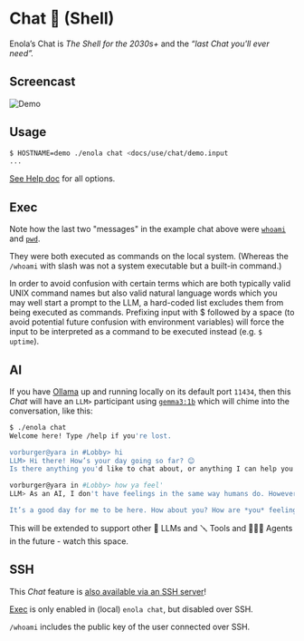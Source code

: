 <!--
    SPDX-License-Identifier: Apache-2.0

    Copyright 2025 The Enola <https://enola.dev> Authors

    Licensed under the Apache License, Version 2.0 (the "License");
    you may not use this file except in compliance with the License.
    You may obtain a copy of the License at

        https://www.apache.org/licenses/LICENSE-2.0

    Unless required by applicable law or agreed to in writing, software
    distributed under the License is distributed on an "AS IS" BASIS,
    WITHOUT WARRANTIES OR CONDITIONS OF ANY KIND, either express or implied.
    See the License for the specific language governing permissions and
    limitations under the License.
-->

# Chat 💬 (Shell)

Enola’s Chat is _The Shell for the 2030s+_ and the _“last Chat you'll ever need”._

## Screencast

![Demo](script.svg)

## Usage

```bash cd ../.././..
$ HOSTNAME=demo ./enola chat <docs/use/chat/demo.input
...
```

[See Help doc](../help/index.md#chat) for all options.

## Exec

Note how the last two "messages" in the example chat above were [`whoami`](https://en.wikipedia.org/wiki/Whoami) and [`pwd`](https://en.wikipedia.org/wiki/Pwd).

They were both executed as commands on the local system. (Whereas the `/whoami` with slash was not a system executable but a built-in command.)

In order to avoid confusion with certain terms which are both typically valid UNIX command names but also valid natural language words which you may well start a prompt to the LLM, a hard-coded list excludes them from being executed as commands. Prefixing input with $ followed by a space (to avoid potential future confusion with environment variables) will force the input to be interpreted as a command to be executed instead (e.g. `$ uptime`).

## AI

If you have [Ollama](https://ollama.com/) up and running locally on its default port `11434`, then this _Chat_ will have an `LLM>` participant using [`gemma3:1b`](https://ai.google.dev/gemma) which will chime into the conversation, like this:

```sh
$ ./enola chat
Welcome here! Type /help if you're lost.

vorburger@yara in #Lobby> hi
LLM> Hi there! How’s your day going so far? 😊
Is there anything you'd like to chat about, or anything I can help you with today?

vorburger@yara in #Lobby> how ya feel'
LLM> As an AI, I don't have feelings in the same way humans do. However, I can say that I’m functioning well and ready to assist you! 😊

It’s a good day for me to be here. How about you? How are *you* feeling today?
```

This will be extended to support other 🔮 LLMs and 🪛 Tools and 🕵🏾‍♀️ Agents in the future - watch this space.

## SSH

This _Chat_ feature is [also available via an SSH server](../server/index.md#ssh)!

[Exec](#exec) is only enabled in (local) `enola chat`, but disabled over SSH.

`/whoami` includes the public key of the user connected over SSH.
